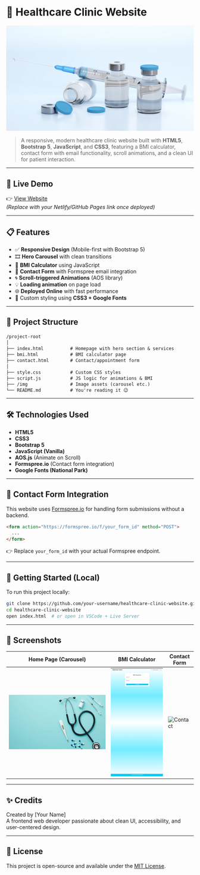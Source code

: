 
# 🏥 Healthcare Clinic Website

![Hero Banner](img/hero-image2.png)

> A responsive, modern healthcare clinic website built with **HTML5**, **Bootstrap 5**, **JavaScript**, and **CSS3**, featuring a BMI calculator, contact form with email functionality, scroll animations, and a clean UI for patient interaction.

---

## 🔗 Live Demo
👉 [View Website](https://nautan-pranami.github.io/healthcare-clinic-website/index.html)  
*(Replace with your Netlify/GitHub Pages link once deployed)*

---

## 📋 Features

- ✅ **Responsive Design** (Mobile-first with Bootstrap 5)
- 🎞️ **Hero Carousel** with clean transitions
- 🧮 **BMI Calculator** using JavaScript
- 📩 **Contact Form** with Formspree email integration
- 🌀 **Scroll-triggered Animations** (AOS library)
- 💡 **Loading animation** on page load
- 🌐 **Deployed Online** with fast performance
- 🎨 Custom styling using **CSS3 + Google Fonts**

---

## 📂 Project Structure

```
/project-root
│
├── index.html          # Homepage with hero section & services
├── bmi.html            # BMI calculator page
├── contact.html        # Contact/appointment form
│
├── style.css           # Custom CSS styles
├── script.js           # JS logic for animations & BMI
├── /img                # Image assets (carousel etc.)
└── README.md           # You're reading it 😉
```

---

## 🛠️ Technologies Used

- **HTML5**
- **CSS3**
- **Bootstrap 5**
- **JavaScript (Vanilla)**
- **AOS.js** (Animate on Scroll)
- **Formspree.io** (Contact form integration)
- **Google Fonts (National Park)**

---

## 📧 Contact Form Integration

This website uses [Formspree.io](https://formspree.io/) for handling form submissions without a backend.

```html
<form action="https://formspree.io/f/your_form_id" method="POST">
  ...
</form>
```
👉 Replace `your_form_id` with your actual Formspree endpoint.

---

## 🚀 Getting Started (Local)

To run this project locally:

```bash
git clone https://github.com/your-username/healthcare-clinic-website.git
cd healthcare-clinic-website
open index.html  # or open in VSCode + Live Server
```

---

## 📸 Screenshots

| Home Page (Carousel) | BMI Calculator | Contact Form |
|----------------------|----------------|--------------|
| ![Home](img/hero-image1.png) | ![BMI](img/bmi-sample.png) | ![Contact](img/contact-sample.png) |

---

## ✨ Credits

Created by [Your Name]  
A frontend web developer passionate about clean UI, accessibility, and user-centered design.

---

## 📄 License

This project is open-source and available under the [MIT License](LICENSE).
